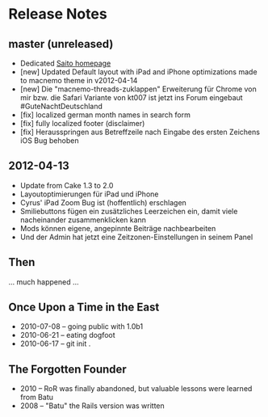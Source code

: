 # Release Notes

<i class='icon-info-sign icon-schmuck'></i>

## master (unreleased)

- Dedicated [Saito homepage](http://saito.siezi.com/)
- [new] Updated Default layout with iPad and iPhone optimizations made to macnemo theme in v2012-04-14 
- [new] Die "macnemo-threads-zuklappen" Erweiterung für Chrome von mir bzw. die Safari Variante von kt007 ist jetzt ins Forum eingebaut #GuteNachtDeutschland
- [fix] localized german month names in search form
- [fix] fully localized footer (disclaimer)
- [fix] Herausspringen aus Betreffzeile nach Eingabe des ersten Zeichens iOS Bug behoben

## 2012-04-13

- Update from Cake 1.3 to 2.0
- Layoutoptimierungen für iPad und iPhone
- Cyrus' iPad Zoom Bug ist (hoffentlich) erschlagen
- Smiliebuttons fügen ein zusätzliches Leerzeichen ein, damit viele nacheinander zusammenklicken kann
- Mods können eigene, angepinnte Beiträge nachbearbeiten
- Und der Admin hat jetzt eine Zeitzonen-Einstellungen in seinem Panel

## Then

… much happened …


## Once Upon a Time in the East

- 2010-07-08 – going public with 1.0b1
- 2010-06-21 – eating dogfoot
- 2010-06-17 – git init .

## The Forgotten Founder

- 2010 – RoR was finally abandoned, but valuable lessons were learned from Batu 
- 2008 – "Batu" the Rails version was written

